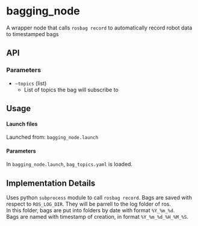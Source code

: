 # bagging_node

A wrapper node that calls `rosbag record` to automatically record robot data to timestamped bags

## API

### Parameters
* `~topics` (list)
    * List of topics the bag will subscribe to

## Usage

#### Launch files
Launched from: `bagging_node.launch`

#### Parameters
In `bagging_node.launch`, `bag_topics.yaml` is loaded.

## Implementation Details

Uses python `subprocess` module to call `rosbag record`. Bags are saved with respect to `ROS_LOG_DIR`. They will be parrell to the log folder of ros.  
In this folder, bags are put into folders by date with format `%Y_%m_%d`.  
Bags are named with timestamp of creation, in format `%Y_%m_%d_%H_%M_%S`.
